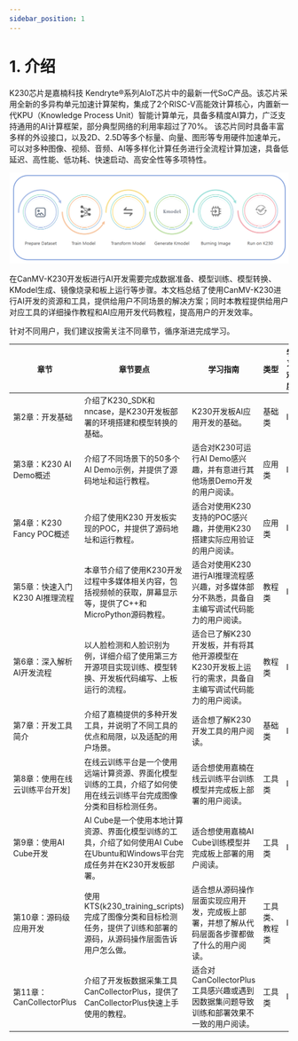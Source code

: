 ```yaml
---
sidebar_position: 1
---
```


# 1. 介绍

K230芯片是嘉楠科技 Kendryte®系列AIoT芯片中的最新一代SoC产品。该芯片采用全新的多异构单元加速计算架构，集成了2个RISC-V高能效计算核心，内置新一代KPU（Knowledge Process Unit）智能计算单元，具备多精度AI算力，广泛支持通用的AI计算框架，部分典型网络的利用率超过了70%。 该芯片同时具备丰富多样的外设接口，以及2D、2.5D等多个标量、向量、图形等专用硬件加速单元，可以对多种图像、视频、音频、AI等多样化计算任务进行全流程计算加速，具备低延迟、高性能、低功耗、快速启动、高安全性等多项特性。

![开发步骤](${images}/pipeline.png)

在CanMV-K230开发板进行AI开发需要完成数据准备、模型训练、模型转换、KModel生成、镜像烧录和板上运行等步骤。本文档总结了使用CanMV-K230进行AI开发的资源和工具，提供给用户不同场景的解决方案；同时本教程提供给用户对应工具的详细操作教程和AI应用开发代码教程，提高用户的开发效率。

针对不同用户，我们建议按需关注不同章节，循序渐进完成学习。

| 章节                           | 章节要点                                                     | 学习指南                                                     | 类型           | 学习难度 |
| ------------------------------ | ------------------------------------------------------------ | ------------------------------------------------------------ | -------------- | -------- |
| 第2章：开发基础                | 介绍了K230_SDK和nncase，是K230开发板部署的环境搭建和模型转换的基础。 | K230开发板AI应用开发的基础。                                 | 基础类         | Ⅰ        |
| 第3章：K230 AI Demo概述        | 介绍了不同场景下的50多个AI Demo示例，并提供了源码地址和运行教程。 | 适合对K230可运行AI Demo感兴趣，并有意进行其他场景Demo开发的用户阅读。 | 应用类         | Ⅱ        |
| 第4章：K230 Fancy POC概述      | 介绍了使用K230 开发板实现的POC，并提供了源码地址和运行教程。 | 适合对使用K230支持的POC感兴趣，并使用K230搭建实际应用验证的用户阅读。 | 应用类         | Ⅱ        |
| 第5章：快速入门K230 AI推理流程 | 本章节介绍了使用K230开发过程中多媒体相关内容，包括视频帧的获取，屏幕显示等，提供了C++和MicroPython源码教程。 | 适合对使用K230进行AI推理流程感兴趣，对多媒体部分不熟悉，具备自主编写调试代码能力的用户阅读。 | 教程类         | Ⅲ        |
| 第6章：深入解析AI开发流程      | 以人脸检测和人脸识别为例，详细介绍了使用第三方开源项目实现训练、模型转换、开发板代码编写、上板运行的流程。 | 适合已了解K230开发板，并有将其他开源模型在K230开发板上运行的需求，具备自主编写调试代码能力的用户阅读。 | 教程类         | Ⅳ        |
| 第7章：开发工具简介            | 介绍了嘉楠提供的多种开发工具，并说明了不同工具的优点和局限，以及适配的用户场景。 | 适合想了解K230开发工具的用户阅读。                           | 基础类         | Ⅰ        |
| 第8章：使用在线云训练平台开发] | 在线云训练平台是一个使用远端计算资源、界面化模型训练的工具，介绍了如何使用在线云训练平台完成图像分类和目标检测任务。 | 适合想使用嘉楠在线云训练平台训练模型并完成板上部署的用户阅读。 | 工具类         | Ⅱ        |
| 第9章：使用AI Cube开发         | AI Cube是一个使用本地计算资源、界面化模型训练的工具，介绍了如何使用AI Cube在Ubuntu和Windows平台完成任务并在K230开发板部署。 | 适合想使用嘉楠AI Cube训练模型并完成板上部署的用户阅读。      | 工具类         | Ⅱ        |
| 第10章：源码级应用开发         | 使用KTS(k230_training_scripts)完成了图像分类和目标检测任务，提供了训练和部署的源码，从源码操作层面告诉用户怎么做。 | 适合想从源码操作层面实现应用开发，完成板上部署，并想了解从代码层面各步骤都做了什么的用户阅读。 | 工具类、教程类 | Ⅲ        |
| 第11章：CanCollectorPlus       | 介绍了开发板数据采集工具CanCollectorPlus，提供了CanCollectorPlus快速上手使用的教程。 | 适合对CanCollectorPlus工具感兴趣或遇到因数据集问题导致训练和部署效果不一致的用户阅读。 | 工具类         | Ⅱ        |